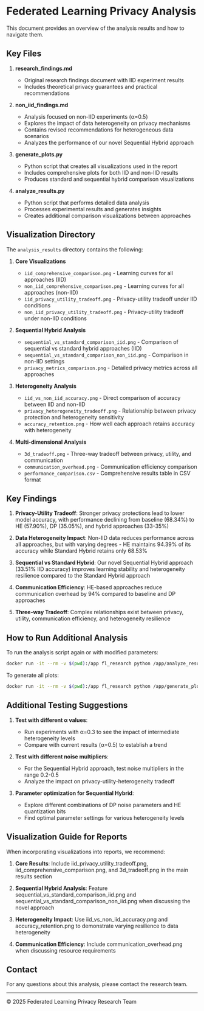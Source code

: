 # Federated Learning Privacy Analysis

This document provides an overview of the analysis results and how to navigate them.

## Key Files

1. **research_findings.md**

   - Original research findings document with IID experiment results
   - Includes theoretical privacy guarantees and practical recommendations

2. **non_iid_findings.md**

   - Analysis focused on non-IID experiments (α=0.5)
   - Explores the impact of data heterogeneity on privacy mechanisms
   - Contains revised recommendations for heterogeneous data scenarios
   - Analyzes the performance of our novel Sequential Hybrid approach

3. **generate_plots.py**

   - Python script that creates all visualizations used in the report
   - Includes comprehensive plots for both IID and non-IID results
   - Produces standard and sequential hybrid comparison visualizations

4. **analyze_results.py**
   - Python script that performs detailed data analysis
   - Processes experimental results and generates insights
   - Creates additional comparison visualizations between approaches

## Visualization Directory

The `analysis_results` directory contains the following:

1. **Core Visualizations**

   - `iid_comprehensive_comparison.png` - Learning curves for all approaches (IID)
   - `non_iid_comprehensive_comparison.png` - Learning curves for all approaches (non-IID)
   - `iid_privacy_utility_tradeoff.png` - Privacy-utility tradeoff under IID conditions
   - `non_iid_privacy_utility_tradeoff.png` - Privacy-utility tradeoff under non-IID conditions

2. **Sequential Hybrid Analysis**

   - `sequential_vs_standard_comparison_iid.png` - Comparison of sequential vs standard hybrid approaches (IID)
   - `sequential_vs_standard_comparison_non_iid.png` - Comparison in non-IID settings
   - `privacy_metrics_comparison.png` - Detailed privacy metrics across all approaches

3. **Heterogeneity Analysis**

   - `iid_vs_non_iid_accuracy.png` - Direct comparison of accuracy between IID and non-IID
   - `privacy_heterogeneity_tradeoff.png` - Relationship between privacy protection and heterogeneity sensitivity
   - `accuracy_retention.png` - How well each approach retains accuracy with heterogeneity

4. **Multi-dimensional Analysis**
   - `3d_tradeoff.png` - Three-way tradeoff between privacy, utility, and communication
   - `communication_overhead.png` - Communication efficiency comparison
   - `performance_comparison.csv` - Comprehensive results table in CSV format

## Key Findings

1. **Privacy-Utility Tradeoff**: Stronger privacy protections lead to lower model accuracy, with performance declining from baseline (68.34%) to HE (57.90%), DP (35.05%), and hybrid approaches (33-35%)

2. **Data Heterogeneity Impact**: Non-IID data reduces performance across all approaches, but with varying degrees - HE maintains 94.39% of its accuracy while Standard Hybrid retains only 68.53%

3. **Sequential vs Standard Hybrid**: Our novel Sequential Hybrid approach (33.51% IID accuracy) improves learning stability and heterogeneity resilience compared to the Standard Hybrid approach

4. **Communication Efficiency**: HE-based approaches reduce communication overhead by 94% compared to baseline and DP approaches

5. **Three-way Tradeoff**: Complex relationships exist between privacy, utility, communication efficiency, and heterogeneity resilience

## How to Run Additional Analysis

To run the analysis script again or with modified parameters:

```bash
docker run -it --rm -v $(pwd):/app fl_research python /app/analyze_results.py
```

To generate all plots:

```bash
docker run -it --rm -v $(pwd):/app fl_research python /app/generate_plots.py
```

## Additional Testing Suggestions

1. **Test with different α values**:

   - Run experiments with α=0.3 to see the impact of intermediate heterogeneity levels
   - Compare with current results (α=0.5) to establish a trend

2. **Test with different noise multipliers**:

   - For the Sequential Hybrid approach, test noise multipliers in the range 0.2-0.5
   - Analyze the impact on privacy-utility-heterogeneity tradeoff

3. **Parameter optimization for Sequential Hybrid**:
   - Explore different combinations of DP noise parameters and HE quantization bits
   - Find optimal parameter settings for various heterogeneity levels

## Visualization Guide for Reports

When incorporating visualizations into reports, we recommend:

1. **Core Results**: Include iid_privacy_utility_tradeoff.png, iid_comprehensive_comparison.png, and 3d_tradeoff.png in the main results section

2. **Sequential Hybrid Analysis**: Feature sequential_vs_standard_comparison_iid.png and sequential_vs_standard_comparison_non_iid.png when discussing the novel approach

3. **Heterogeneity Impact**: Use iid_vs_non_iid_accuracy.png and accuracy_retention.png to demonstrate varying resilience to data heterogeneity

4. **Communication Efficiency**: Include communication_overhead.png when discussing resource requirements

## Contact

For any questions about this analysis, please contact the research team.

---

© 2025 Federated Learning Privacy Research Team
